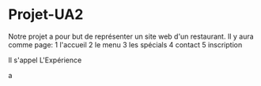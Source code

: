 # Projet-UA2

Notre projet a pour but de représenter un site web d'un restaurant. 
Il y aura comme page: 
1 l'accueil
2 le menu
3 les spécials
4 contact
5 inscription

Il s'appel L'Expérience



a
